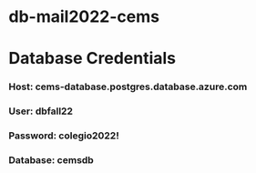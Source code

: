 # db-mail2022-cems




# Database Credentials

### Host: cems-database.postgres.database.azure.com
### User: dbfall22
### Password: colegio2022!
### Database: cemsdb
